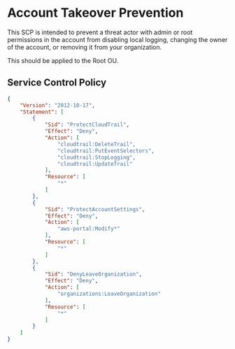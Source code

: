 # Account Takeover Prevention

This SCP is intended to prevent a threat actor with admin or root permissions in the account from disabling local logging, changing the owner of the account, or removing it from your organization.

This should be applied to the Root OU.

## Service Control Policy
```json
{
    "Version": "2012-10-17",
    "Statement": [
        {
            "Sid": "ProtectCloudTrail",
            "Effect": "Deny",
            "Action": [
                "cloudtrail:DeleteTrail",
                "cloudtrail:PutEventSelectors",
                "cloudtrail:StopLogging",
                "cloudtrail:UpdateTrail"
            ],
            "Resource": [
                "*"
            ]
        },
        {
            "Sid": "ProtectAccountSettings",
            "Effect": "Deny",
            "Action": [
                "aws-portal:Modify*"
            ],
            "Resource": [
                "*"
            ]
        },
        {
            "Sid": "DenyLeaveOrganization",
            "Effect": "Deny",
            "Action": [
                "organizations:LeaveOrganization"
            ],
            "Resource": [
                "*"
            ]
        }
    ]
}
```